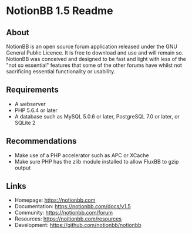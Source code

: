 # NotionBB 1.5 Readme

## About

NotionBB is an open source forum application released under the GNU General Public
Licence. It is free to download and use and will remain so. NotionBB was conceived and
designed to be fast and light with less of the "not so essential" features that some
of the other forums have whilst not sacrificing essential functionality or usability.

## Requirements

* A webserver
* PHP 5.6.4 or later
* A database such as MySQL 5.0.6 or later, PostgreSQL 7.0 or later, or SQLite 2

## Recommendations

* Make use of a PHP accelerator such as APC or XCache
* Make sure PHP has the zlib module installed to allow FluxBB to gzip output

## Links

* Homepage: https://notionbb.com
* Documentation: https://notionbb.com/docs/v1.5
* Community: https://notionbb.com/forum
* Resources: https://noitionbb.com/resources
* Development: https://github.com/notionbb/notionbb
